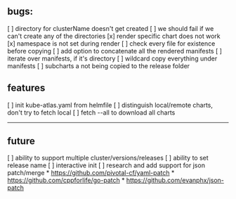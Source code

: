 ## bugs:
[ ] directory for clusterName doesn't get created
[ ] we should fail if we can't create any of the directories
[x] render specific chart does not work
[x] namespace is not set during render
[ ] check every file for existence before copying 
[ ] add option to concatenate all the rendered manifests
[ ] iterate over manifests, if it's directory
    [ ] wildcard copy everything under manifests
[ ] subcharts a not being copied to the release folder
## features
[ ] init kube-atlas.yaml from helmfile
[ ] distinguish local/remote charts, don't try to fetch local
[ ] fetch --all to download all charts


-------
## future
[ ] ability to support multiple cluster/versions/releases
[ ] ability to set release name
[ ] interactive init
[ ] research and add support for json patch/merge
    * https://github.com/pivotal-cf/yaml-patch
    * https://github.com/cppforlife/go-patch
    * https://github.com/evanphx/json-patch
